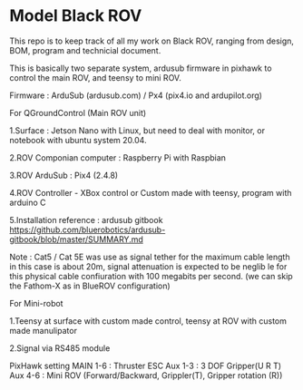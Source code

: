 # Model Black ROV

This repo is to keep track of all my work on Black ROV, ranging from design, BOM, program and technicial document.

This is basically two separate system, ardusub firmware in pixhawk to control the main ROV, and teensy to mini ROV.

Firmware : ArduSub (ardusub.com) / Px4 (pix4.io and ardupilot.org)

For QGroundControl (Main ROV unit)

1.Surface : Jetson Nano with Linux, but need to deal with monitor, or notebook with ubuntu system 20.04. 

2.ROV Componian computer : Raspberry Pi with Raspbian

3.ROV ArduSub : Pix4 (2.4.8)

4.ROV Controller - XBox control or Custom made with teensy, program with arduino C

5.Installation reference : ardusub gitbook https://github.com/bluerobotics/ardusub-gitbook/blob/master/SUMMARY.md

Note : Cat5 / Cat 5E was use as signal tether for the maximum cable length in this case is about 20m, signal attenuation is expected to be neglib
le for this physical cable confiuration with 100 megabits per second. (we can skip the Fathom-X as in BlueROV configuration)


For Mini-robot

1.Teensy at surface with custom made control, teensy at ROV with custom made manulipator

2.Signal via RS485 module

PixHawk setting
MAIN 1-6 : Thruster ESC
Aux 1-3 : 3 DOF Gripper(U R T)
Aux 4-6 : Mini ROV (Forward/Backward, Grippler(T), Gripper rotation (R))


